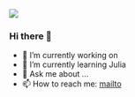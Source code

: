 <img src="https://github.com/blg-uwm/blg-uwm/blob/master/banner.jpeg">

### Hi there 👋

- 🔭 I’m currently working on 
- 🌱 I’m currently learning Julia
- 💬 Ask me about ...
- 📫 How to reach me: [mailto](mailto:ben.garski@outlook.com)
